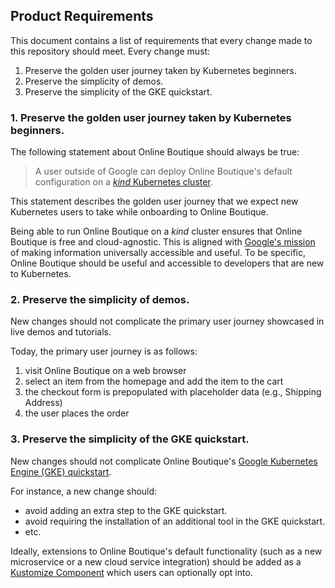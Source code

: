 ## Product Requirements

This document contains a list of requirements that every change made to this repository should meet.
Every change must:
1. Preserve the golden user journey taken by Kubernetes beginners.
1. Preserve the simplicity of demos.
1. Preserve the simplicity of the GKE quickstart.

### 1. Preserve the golden user journey taken by Kubernetes beginners.

The following statement about Online Boutique should always be true:

> A user outside of Google can deploy Online Boutique's default configuration on a [_kind_ Kubernetes cluster](https://kind.sigs.k8s.io/).

This statement describes the golden user journey that we expect new Kubernetes users to take while onboarding to Online Boutique.

Being able to run Online Boutique on a _kind_ cluster ensures that Online Boutique is free and cloud-agnostic. This is aligned with [Google's mission](https://about.google/) of making information universally accessible and useful. To be specific, Online Boutique should be useful and accessible to developers that are new to Kubernetes.

### 2. Preserve the simplicity of demos.

New changes should not complicate the primary user journey showcased in live demos and tutorials.

Today, the primary user journey is as follows:
1. visit Online Boutique on a web browser
2. select an item from the homepage and add the item to the cart
3. the checkout form is prepopulated with placeholder data (e.g., Shipping Address)
4. the user places the order

### 3. Preserve the simplicity of the GKE quickstart.

New changes should not complicate Online Boutique's [Google Kubernetes Engine (GKE) quickstart](https://github.com/GoogleCloudPlatform/microservices-demo#quickstart-gke).

For instance, a new change should:
* avoid adding an extra step to the GKE quickstart.
* avoid requiring the installation of an additional tool in the GKE quickstart.
* etc.

Ideally, extensions to Online Boutique's default functionality (such as a new microservice or a new cloud service integration) should be added as a [Kustomize Component](https://github.com/GoogleCloudPlatform/microservices-demo/tree/main/kustomize/components) which users can optionally opt into.
